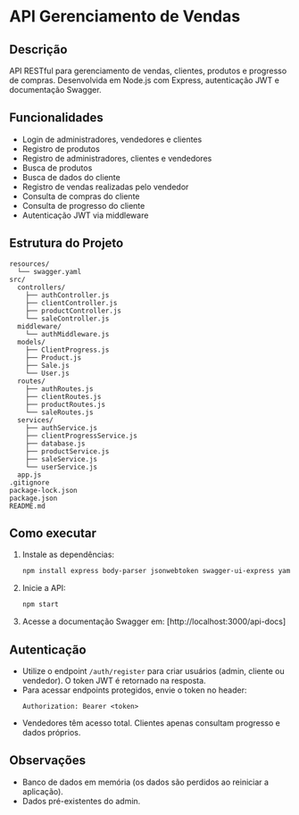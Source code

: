 # API Gerenciamento de Vendas

## Descrição
API RESTful para gerenciamento de vendas, clientes, produtos e progresso de compras. Desenvolvida em Node.js com Express, autenticação JWT e documentação Swagger.

## Funcionalidades
- Login de administradores, vendedores e clientes
- Registro de produtos
- Registro de administradores, clientes e vendedores
- Busca de produtos
- Busca de dados do cliente
- Registro de vendas realizadas pelo vendedor
- Consulta de compras do cliente
- Consulta de progresso do cliente
- Autenticação JWT via middleware

## Estrutura do Projeto
```
resources/
  └── swagger.yaml
src/
  controllers/
    ├── authController.js
    ├── clientController.js
    ├── productController.js
    └── saleController.js
  middleware/
    └── authMiddleware.js
  models/
    ├── ClientProgress.js
    ├── Product.js
    ├── Sale.js
    └── User.js
  routes/
    ├── authRoutes.js
    ├── clientRoutes.js
    ├── productRoutes.js
    └── saleRoutes.js
  services/
    ├── authService.js
    ├── clientProgressService.js
    ├── database.js
    ├── productService.js
    ├── saleService.js
    └── userService.js
  app.js
.gitignore
package-lock.json
package.json
README.md
```

## Como executar
1. Instale as dependências:
   ```bash
   npm install express body-parser jsonwebtoken swagger-ui-express yamljs
   ```
2. Inicie a API:
   ```bash
   npm start
   ```
3. Acesse a documentação Swagger em: [http://localhost:3000/api-docs]

## Autenticação
- Utilize o endpoint `/auth/register` para criar usuários (admin, cliente ou vendedor). O token JWT é retornado na resposta.
- Para acessar endpoints protegidos, envie o token no header:
  ```
  Authorization: Bearer <token>
  ```
- Vendedores têm acesso total. Clientes apenas consultam progresso e dados próprios.

## Observações
- Banco de dados em memória (os dados são perdidos ao reiniciar a aplicação).
- Dados pré-existentes do admin.